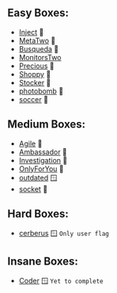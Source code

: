 ## Easy Boxes:

  - [Inject](https://f41zk4r1m.github.io/HackTheBox/Inject) 🐧
  - [MetaTwo](https://f41zk4r1m.github.io/HackTheBox/MetaTwo) 🐧
  - [Busqueda](https://f41zk4r1m.github.io/HackTheBox/Busqueda) 🐧
  - [MonitorsTwo](https://f41zk4r1m.github.io/HackTheBox/MonitorsTwo)
  - [Precious](https://f41zk4r1m.github.io/HackTheBox/Precious) 🐧
  - [Shoppy](https://f41zk4r1m.github.io/HackTheBox/Shoppy) 🐧
  - [Stocker](https://f41zk4r1m.github.io/HackTheBox/Stocker) 🐧
  - [photobomb](https://f41zk4r1m.github.io/HackTheBox/photobomb) 🐧
  - [soccer](https://f41zk4r1m.github.io/HackTheBox/soccer) 🐧



## Medium Boxes:

  - [Agile](https://f41zk4r1m.github.io/HackTheBox/Agile) 🐧
  - [Ambassador](https://f41zk4r1m.github.io/HackTheBox/Ambassador) 🐧
  - [Investigation](https://f41zk4r1m.github.io/HackTheBox/Investigation) 🐧
  - [OnlyForYou](https://f41zk4r1m.github.io/HackTheBox/OnlyForYou) 🐧
  - [outdated](https://f41zk4r1m.github.io/HackTheBox/outdated) 🪟
  - [socket](https://f41zk4r1m.github.io/HackTheBox/socket) 🐧

## Hard Boxes:

  - [cerberus](https://f41zk4r1m.github.io/HackTheBox/cerberus) 🪟 ```Only user flag```

## Insane Boxes:

  - [Coder](https://f41zk4r1m.github.io/HackTheBox/Coder) 🪟 ```Yet to complete```
